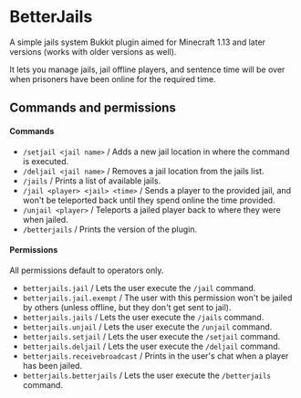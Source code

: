 # BetterJails
A simple jails system Bukkit plugin aimed for Minecraft 1.13 and later versions (works with older versions as well).

It lets you manage jails, jail offline players, and sentence time will be over when prisoners have been online for the required time.

## Commands and permissions
#### Commands
- `/setjail <jail name>` / Adds a new jail location in where the command is executed.
- `/deljail <jail name>` / Removes a jail location from the jails list.
- `/jails` / Prints a list of available jails.
- `/jail <player> <jail> <time>` / Sends a player to the provided jail, and won't be teleported back until they spend online the time provided.
- `/unjail <player>` / Teleports a jailed player back to where they were when jailed.
- `/betterjails` / Prints the version of the plugin.

#### Permissions
All permissions default to operators only.
- `betterjails.jail` / Lets the user execute the `/jail` command.
- `betterjails.jail.exempt` / The user with this permission won't be jailed by others (unless offline, but they don't get sent to jail).
- `betterjails.jails` / Lets the user execute the `/jails` command.
- `betterjails.unjail` / Lets the user execute the `/unjail` command.
- `betterjails.setjail` / Lets the user execute the `/setjail` command.
- `betterjails.deljail` / Lets the user execute the `/deljail` command.
- `betterjails.receivebroadcast` / Prints in the user's chat when a player has been jailed.
- `betterjails.betterjails` / Lets the user execute the `/betterjails` command.
